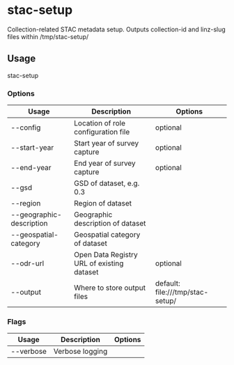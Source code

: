 # stac-setup

Collection-related STAC metadata setup. Outputs collection-id and linz-slug files within /tmp/stac-setup/

## Usage

stac-setup <options>

### Options

| Usage                          | Description                                | Options                          |
| ------------------------------ | ------------------------------------------ | -------------------------------- |
| --config <str>                 | Location of role configuration file        | optional                         |
| --start-year <str>             | Start year of survey capture               | optional                         |
| --end-year <str>               | End year of survey capture                 | optional                         |
| --gsd <value>                  | GSD of dataset, e.g. 0.3                   |                                  |
| --region <str>                 | Region of dataset                          |                                  |
| --geographic-description <str> | Geographic description of dataset          |                                  |
| --geospatial-category <str>    | Geospatial category of dataset             |                                  |
| --odr-url <str>                | Open Data Registry URL of existing dataset | optional                         |
| --output <value>               | Where to store output files                | default: file:///tmp/stac-setup/ |

### Flags

| Usage     | Description     | Options |
| --------- | --------------- | ------- |
| --verbose | Verbose logging |         |

<!-- This file has been autogenerated by src/readme/readme.generate.ts -->
